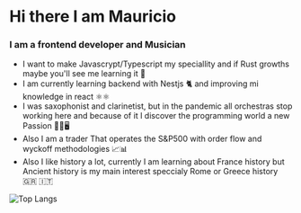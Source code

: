 # Hi there I am Mauricio

### I am a frontend developer and Musician

- I want to make Javascrypt/Typescript my speciallity and if Rust growths maybe you'll see me learning it 🚀
- I am currently learning backend with Nestjs 🐈  and improving mi knowledge in react ⚛️⚛️
- I was saxophonist and clarinetist, but in the pandemic all orchestras stop working here and because of it I discover the programming world a new Passion 🎷🎼🖥️
- Also I am a trader That operates the S&P500 with order flow and wyckoff methodologies 📈📊
- Also I like history a lot, currently I am learning about France history but Ancient history is my main interest speccialy Rome or Greece history 🇬🇷 🇮🇹

![Top Langs](https://github-readme-stats.vercel.app/api/top-langs/?username=MauricioMorenoMorales&theme=tokyonight&langs_count=12&layout=compact&hide=vue,makefile)
<!--[![willianrod's wakatime stats](https://github-readme-stats.vercel.app/api/wakatime?username=mauriciomoreno2)](https://github.com/anuraghazra/github-readme-stats)-->
